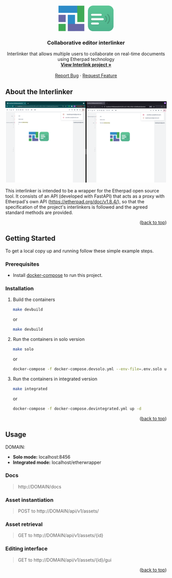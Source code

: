 <div id="top"></div>

<!-- PROJECT LOGO -->
<br />
<div align="center">
  <a href="https://github.com/interlink-project/interlinker-collaborative-editor">
    <img src="images/logo.png" alt="Logo" width="172" height="80">
  </a>

  <h3 align="center">Collaborative editor interlinker</h3>

  <p align="center">
    Interlinker that allows multiple users to collaborate on real-time documents using Etherpad technology
    <br />
    <a href="https://interlink-project.eu/"><strong>View Interlink project »</strong></a>
    <br />
    <br />
    <a href="https://github.com/interlink-project/interlinker-collaborative-editor/issues">Report Bug</a>
    ·
    <a href="https://github.com/interlink-project/interlinker-collaborative-editor/issues">Request Feature</a>
  </p>
</div>

<!-- ABOUT THE INTERLINKER -->
## About the Interlinker

![Screen Shot](images/screenshot.png)

This interlinker is intended to be a wrapper for the Etherpad open source tool. It consists of an API (developed with FastAPI) that acts as a proxy with Etherpad's own API (https://etherpad.org/doc/v1.8.4/), so that the specification of the project's interlinkers is followed and the agreed standard methods are provided.

<p align="right">(<a href="#top">back to top</a>)</p>

<!-- GETTING STARTED -->
## Getting Started

To get a local copy up and running follow these simple example steps.

### Prerequisites

* Install [docker-compose](https://docs.docker.com/compose/install/) to run this project.

### Installation

1. Build the containers

   ```sh
   make devbuild
   ```

   or 
   ```sh
   make devbuild
   ```

1. Run the containers in solo version

   ```sh
   make solo
   ```
   or
   ```sh
   docker-compose -f docker-compose.devsolo.yml --env-file=.env.solo up -d
   ```
1. Run the containers in integrated version

    ```sh
   make integrated
   ```
   or
   ```sh
   docker-compose -f docker-compose.devintegrated.yml up -d
   ```

<p align="right">(<a href="#top">back to top</a>)</p>



<!-- USAGE EXAMPLES -->
## Usage

DOMAIN:
  * **Solo mode:** localhost:8456
  * **Integrated mode:** localhost/etherwrapper
### Docs

>  http://DOMAIN/docs

### Asset instantiation

>  POST to http://DOMAIN/api/v1/assets/

### Asset retrieval

>  GET to http://DOMAIN/api/v1/assets/{id}

### Editing interface

>  GET to http://DOMAIN/api/v1/assets/{id}/gui


<p align="right">(<a href="#top">back to top</a>)</p>